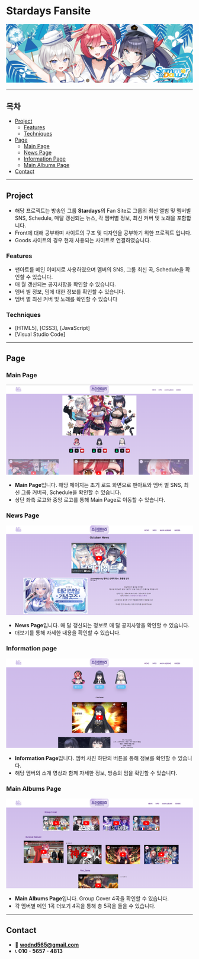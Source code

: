 # Stardays Fansite
<!--프로젝트 메인 이미지-->
![Project Title](readme_img/main_img.png)

<hr>

## 목차
<!--목차-->
- [Project](#project)
    - [Features](#features)
    - [Techniques](#techniques)
- [Page](#page)
    - [Main Page](#main-page)
    - [News Page](#news-page)
    - [Information Page](#information-page)
    - [Main Albums Page](#main-albums-page)
- [Contact](#contact)

<hr>

<!--프로젝트 설명-->
## Project
- 해당 프로젝트는 방송인 그룹 **Stardays**의 Fan Site로 그룹의 최신 앨범 및 멤버별 SNS, Schedule, 매달 갱신되는 뉴스, 각 멤버별 정보, 최신 커버 및 노래을 포함합니다.
- Front에 대해 공부하며 사이트의 구조 및 디자인을 공부하기 위한 프로젝트 입니다.
- Goods 사이트의 경우 현재 사용되는 사이트로 연결하였습니다.

### Features
- 팬아트를 메인 이미지로 사용하였으며 멤버의 SNS, 그룹 최신 곡, Schedule을 확인할 수 있습니다.
- 매 월 갱신되는 공지사항을 확인할 수 있습니다.
- 멤버 별 정보, 밈에 대한 정보를 확인할 수 있습니다.
- 멤버 별 최신 커버 및 노래를 확인할 수 있습니다

### Techniques
- [HTML5], [CSS3], [JavaScript]
- [Visual Studio Code]

<hr>

<!--각 페이지 설명-->
## Page

### Main Page
![Main Page](readme_img/main.png)
- **Main Page**입니다. 해당 페이지는 초기 로드 화면으로 팬아트와 멤버 별 SNS, 최신 그룹 커버곡, Schedule을 확인할 수 있습니다.
- 상단 좌측 로고와 중앙 로고를 통해 Main Page로 이동할 수 있습니다.

### News Page
![News Page](readme_img/news.png)
- **News Page**입니다. 매 달 갱신되는 정보로 매 달 공지사항을 확인할 수 있습니다.
- 더보기를 통해 자세한 내용을 확인할 수 있습니다.

### Information page
![Information Page](readme_img/info.png)
- **Information Page**입니다. 멤버 사진 하단의 버튼을 통해 정보를 확인할 수 있습니다.
- 해당 멤버의 소개 영상과 함께 자세한 정보, 방송의 밈을 확인할 수 있습니다.

### Main Albums Page
![Main Albums Page](readme_img/mainAlbums.png)
-  **Main Albums Page**입니다. Group Cover 4곡을 확인할 수 있습니다.
- 각 멤버별 메인 1곡 더보기 4곡을 통해 총 5곡을 들을 수 있습니다.

<hr>

<!--접근-->
## Contact
- 📧  **wodnd565@gmail.com**
- 📞  **010 - 5657 - 4813**
